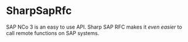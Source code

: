 SharpSapRfc
===========

SAP NCo 3 is an easy to use API. Sharp SAP RFC makes it *even easier* to call remote functions on SAP systems.